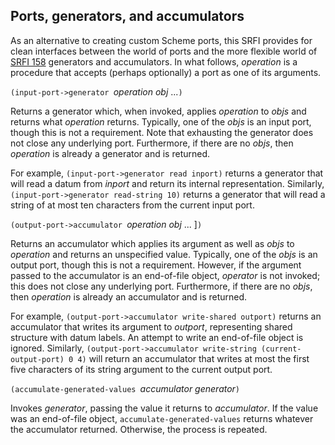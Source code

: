 ## Ports, generators, and accumulators

As an alternative to creating custom Scheme ports, this SRFI provides for
clean interfaces between the world of ports and the more flexible world of
[SRFI 158](http://srfi.schemers.org/srfi-158/srfi-158.html) generators and accumulators.
In what follows, *operation* is a procedure that accepts (perhaps optionally) a port as
one of its arguments.

`(input-port->generator `*operation obj* ...`)`

Returns a generator which, when invoked, applies *operation* to *objs*
and returns what *operation* returns.
Typically, one of the *objs* is an input port, though this is not a requirement.
Note that exhausting the generator does not close any underlying port.
Furthermore, if there are no *objs*, then *operation* is
already a generator and is returned.

For example,
`(input-port->generator read inport)` returns a generator
that will read a datum from *inport* and return
its internal representation.
Similarly, `(input-port->generator read-string 10)` returns a generator
that will read a string of at most ten characters
from the current input port.

`(output-port->accumulator `*operation obj* ... ]`)`

Returns an accumulator which applies its argument as well as
*objs* to *operation* and returns an unspecified value.
Typically, one of the *objs* is an output port, though this is not a requirement.
However, if the argument passed to the accumulator is an
end-of-file object, *operator* is not invoked;
this does not close any underlying port.
Furthermore, if there are no *objs*, then *operation* is
already an accumulator and is returned.

For example, `(output-port->accumulator write-shared outport)`
returns an accumulator that writes its argument
to *outport*, representing shared structure with datum labels.
An attempt to write an end-of-file object is ignored.
Similarly, `(output-port->accumulator write-string (current-output-port) 0 4)`
will return an accumulator that writes at most the first five characters of its
string argument to the current output port.

`(accumulate-generated-values `*accumulator generator*`)`

Invokes *generator*, passing the value
it returns to *accumulator*.  If the value was an end-of-file
object, `accumulate-generated-values` returns whatever the
accumulator returned.  Otherwise, the process is repeated.

